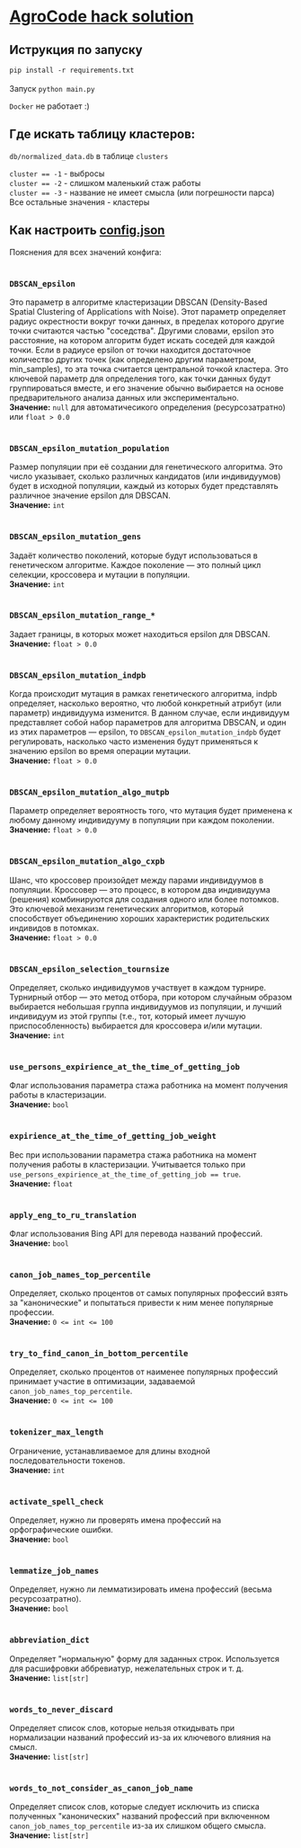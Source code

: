 # [AgroCode hack solution](https://rshbdigital.ru/agrocode-hack)

## Иструкция по запуску

```pip install -r requirements.txt```</br></br>
Запуск ```python main.py```

```Docker``` не работает :)

## Где искать таблицу кластеров:
```db/normalized_data.db``` в таблице ```clusters```</br>

```cluster == -1``` - выбросы</br>
```cluster == -2``` - слишком маленький стаж работы</br>
```cluster == -3``` - название не имеет смысла (или погрешности парса)</br>
Все остальные значения - кластеры

## Как настроить [config.json](https://github.com/DCDsqd/AgroCode/blob/main/cfg/config.json)
Пояснения для всех значений конфига: </br></br>
### ```DBSCAN_epsilon``` 
Это параметр в алгоритме кластеризации DBSCAN (Density-Based Spatial Clustering of Applications with Noise). Этот параметр определяет радиус окрестности вокруг точки данных, в пределах которого другие точки считаются частью "соседства". Другими словами, epsilon это расстояние, на котором алгоритм будет искать соседей для каждой точки. Если в радиусе epsilon от точки находится достаточное количество других точек (как определено другим параметром, min_samples), то эта точка считается центральной точкой кластера. Это ключевой параметр для определения того, как точки данных будут группироваться вместе, и его значение обычно выбирается на основе предварительного анализа данных или экспериментально.</br>
**Значение:** ```null``` для автоматичесикого определения (ресурсозатратно) или ```float > 0.0``` </br></br>

### ```DBSCAN_epsilon_mutation_population```
Размер популяции при её создании для генетического алгоритма. Это число указывает, сколько различных кандидатов (или индивидуумов) будет в исходной популяции, каждый из которых будет представлять различное значение epsilon для DBSCAN.</br>
**Значение:** ```int``` </br></br>

### ```DBSCAN_epsilon_mutation_gens```
Задаёт количество поколений, которые будут использоваться в генетическом алгоритме. Каждое поколение — это полный цикл селекции, кроссовера и мутации в популяции.</br>
**Значение:** ```int``` </br></br>

### ```DBSCAN_epsilon_mutation_range_*```
Задает границы, в которых может находиться epsilon для DBSCAN.</br>
**Значение:** ```float > 0.0``` </br></br>

### ```DBSCAN_epsilon_mutation_indpb```
Когда происходит мутация в рамках генетического алгоритма, indpb определяет, насколько вероятно, что любой конкретный атрибут (или параметр) индивидуума изменится. В данном случае, если индивидуум представляет собой набор параметров для алгоритма DBSCAN, и один из этих параметров — epsilon, то ```DBSCAN_epsilon_mutation_indpb``` будет регулировать, насколько часто изменения будут применяться к значению epsilon во время операции мутации.</br>
**Значение:** ```float > 0.0``` </br></br>

### ```DBSCAN_epsilon_mutation_algo_mutpb```
Параметр определяет вероятность того, что мутация будет применена к любому данному индивидууму в популяции при каждом поколении.</br>
**Значение:** ```float > 0.0``` </br></br>

### ```DBSCAN_epsilon_mutation_algo_cxpb```
Шанс, что кроссовер произойдет между парами индивидуумов в популяции. Кроссовер — это процесс, в котором два индивидуума (решения) комбинируются для создания одного или более потомков. Это ключевой механизм генетических алгоритмов, который способствует объединению хороших характеристик родительских индивидов в потомках.</br>
**Значение:** ```float > 0.0``` </br></br>

### ```DBSCAN_epsilon_selection_tournsize```
Определяет, сколько индивидуумов участвует в каждом турнире. Турнирный отбор — это метод отбора, при котором случайным образом выбирается небольшая группа индивидуумов из популяции, и лучший индивидуум из этой группы (т.е., тот, который имеет лучшую приспособленность) выбирается для кроссовера и/или мутации.</br>
**Значение:** ```int``` </br></br>

### ```use_persons_expirience_at_the_time_of_getting_job```
Флаг использования параметра стажа работника на момент получения работы в кластеризации.</br>
**Значение:** ```bool``` </br></br>

### ```expirience_at_the_time_of_getting_job_weight```
Вес при использовании параметра стажа работника на момент получения работы в кластеризации. Учитывается только при ```use_persons_expirience_at_the_time_of_getting_job == true```.</br>
**Значение:** ```float``` </br></br>

### ```apply_eng_to_ru_translation```
Флаг использования Bing API для перевода названий профессий.</br>
**Значение:** ```bool``` </br></br>

### ```canon_job_names_top_percentile```
Определяет, сколько процентов от самых популярных профессий взять за "канонические" и попытаться привести к ним менее популярные профессии.</br>
**Значение:** ```0 <= int <= 100``` </br></br>

### ```try_to_find_canon_in_bottom_percentile```
Определяет, сколько процентов от наименее популярных профессий принимает участие в оптимизации, задаваемой ```canon_job_names_top_percentile```.</br>
**Значение:** ```0 <= int <= 100``` </br></br>

### ```tokenizer_max_length```
Ограничение, устанавливаемое для длины входной последовательности токенов.</br>
**Значение:** ```int``` </br></br>

### ```activate_spell_check```
Определяет, нужно ли проверять имена профессий на орфографические ошибки.</br>
**Значение:** ```bool``` </br></br>

### ```lemmatize_job_names```
Определяет, нужно ли лемматизировать имена профессий (весьма ресурсозатратно).</br>
**Значение:** ```bool``` </br></br>

### ```abbreviation_dict```
Определяет "нормальную" форму для заданных строк. Используется для расшифровки аббревиатур, нежелательных строк и т. д.</br>
**Значение:** ```list[str]``` </br></br>

### ```words_to_never_discard```
Определяет список слов, которые нельзя откидывать при нормализации названий профессий из-за их ключевого влияния на смысл.</br>
**Значение:** ```list[str]``` </br></br>

### ```words_to_not_consider_as_canon_job_name```
Определяет список слов, которые следует исключить из списка полученных "канонических" названий профессий при включенном ```canon_job_names_top_percentile``` из-за их слишком общего смысла.</br>
**Значение:** ```list[str]``` </br></br>

